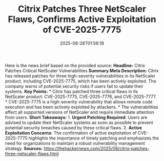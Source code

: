 ﻿---
title: "Citrix Patches Three NetScaler Flaws, Confirms Active Exploitation of CVE-2025-7775"
date: "2025-08-28T01:59:18"
category: "Markets"
summary: ""
slug: "citrix patches three netscaler flaws confirms active exploit"
source_urls:
  - "https://thehackernews.com/2025/08/citrix-patches-three-netscaler-flaws.html"
seo:
  title: "Citrix Patches Three NetScaler Flaws, Confirms Active Exploitation of CVE-2025-7775 | Hash n Hedge"
  description: ""
  keywords: ["news", "markets", "brief"]
---
Here is the news brief based on the provided source:  **Headline:** Citrix Patches Critical NetScaler Vulnerabilities  **Summary Meta Description:** Citrix has released patches for three high-severity vulnerabilities in its NetScaler product, including CVE-2025-7775, which has been actively exploited. The company warns of potential security risks if users fail to update their systems.  **Key Points:**  * Citrix has patched three critical flaws in its NetScaler product: CVE-2025-7775, CVE-2025-7776, and CVE-2025-7777. * CVE-2025-7775 is a high-severity vulnerability that allows remote code execution and has been actively exploited by attackers. * The vulnerabilities affect all supported versions of NetScaler and require immediate attention from users.  **Short Takeaways:**  1. **Urgent Patching Required**: Users are advised to update their NetScaler systems as soon as possible to prevent potential security breaches caused by these critical flaws. 2. **Active Exploitation Concerns**: The confirmation of active exploitation of CVE-2025-7775 highlights the importance of timely patching and emphasizes the need for organizations to maintain a robust vulnerability management strategy.  **Sources:** https://thehackernews.com/2025/08/citrix-patches-three-netscaler-flaws.html 
